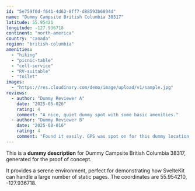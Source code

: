 ```yaml
---
id: "5e759f0d-f641-4d62-8ff7-d88593b6894d"
name: "Dummy Campsite British Columbia 38317"
latitude: 55.95421
longitude: -127.936718
continent: "north-america"
country: "canada"
region: "british-columbia"
amenities:
  - "hiking"
  - "picnic-table"
  - "cell-service"
  - "RV-suitable"
  - "toilet"
images:
  - "https://res.cloudinary.com/demo/image/upload/v1/sample.jpg"
reviews:
  - author: "Dummy Reviewer A"
    date: "2025-05-026"
    rating: 4
    comment: "A nice, quiet dummy spot with some basic amenities."
  - author: "Dummy Reviewer B"
    date: "2025-08-016"
    rating: 4
    comment: "Found it easily. GPS was spot on for this dummy location."
---
```


This is a **dummy description** for Dummy Campsite British Columbia 38317, generated for the proof of concept.

It provides a serene environment, perfect for demonstrating how SvelteKit can handle a large number of static pages. The coordinates are 55.954210, -127.936718.
